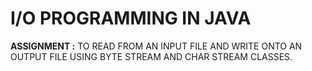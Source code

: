 # I/O PROGRAMMING IN JAVA </br>
**ASSIGNMENT :** TO READ FROM AN INPUT FILE AND WRITE ONTO AN OUTPUT FILE USING BYTE STREAM AND CHAR STREAM CLASSES. </br>
